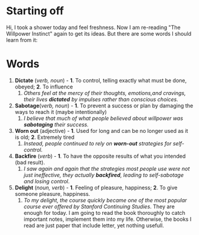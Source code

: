 # Starting off
Hi, I took a shower today and feel freshness. Now I am re-reading "The Willpower Instinct" again to get its ideas. But there are some words I should learn from it:
# Words
1. **Dictate** (*verb, noun*) - **1**. To control, telling exactly what must be done, obeyed; **2**. To influence
	1. *Others feel at the mercy of their thoughts, emotions,and cravings, their lives **dictated** by impulses rather than conscious choices.*
2. **Sabotage**(*verb, noun*) - **1**. To prevent a success or plan by damaging the ways to reach it (maybe intentionally)
	1. *I believe that much of what people believed about willpower was **sabotaging** their success.*
3. **Worn out** (adjective) - **1**. Used for long and can be no longer used as it is old; **2**. Extremely tired
	1. *Instead, people continued to rely on **worn-out** strategies for self-control.*
4. **Backfire** (*verb*) - **1**. To have the opposite results of what you intended (bad result).
	1. *I saw again and again that the strategies most people use were not just ineffective, they actually **backfired**, leading to self-sabotage and losing control*.
5. **Delight** (*noun, verb*) - **1**. Feeling of pleasure, happiness; **2**. To give someone pleasure, happiness.
	1. *To my delight, the course quickly became one of the most popular course ever offered  by Stanford Continuing Studies*.
They are enough for today. I am going to read the book thoroughly to catch important notes, implement them into my life. Otherwise, the books I read are just paper that include letter, yet nothing usefull.